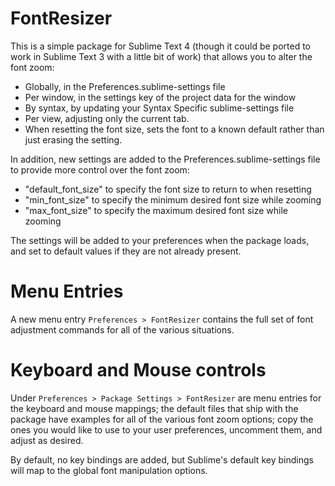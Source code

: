 FontResizer
===========

This is a simple package for Sublime Text 4 (though it could be ported to work
in Sublime Text 3 with a little bit of work) that allows you to alter the font
zoom:

  - Globally, in the Preferences.sublime-settings file
  - Per window, in the settings key of the project data for the window
  - By syntax, by updating your Syntax Specific sublime-settings file
  - Per view, adjusting only the current tab.
  - When resetting the font size, sets the font to a known default rather than
    just erasing the setting.

In addition, new settings are added to the Preferences.sublime-settings file to
provide more control over the font zoom:

  - "default_font_size" to specify the font size to return to when resetting
  - "min_font_size" to specify the minimum desired font size while zooming
  - "max_font_size" to specify the maximum desired font size while zooming

The settings will be added to your preferences when the package loads, and set
to default values if they are not already present.

Menu Entries
============

A new menu entry `Preferences > FontResizer` contains the full set of font
adjustment commands for all of the various situations.


Keyboard and Mouse controls
===========================

Under `Preferences > Package Settings > FontResizer` are menu entries for the
keyboard and mouse mappings; the default files that ship with the package have
examples for all of the various font zoom options; copy the ones you would like
to use to your user preferences, uncomment them, and adjust as desired.

By default, no key bindings are added, but Sublime's default key bindings will
map to the global font manipulation options.